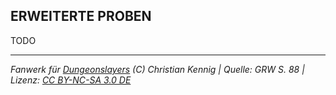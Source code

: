 ## ERWEITERTE PROBEN

TODO

---

_Fanwerk für [Dungeonslayers](https://www.dungeonslayers.net/) (C) Christian Kennig | Quelle: GRW S. 88 | Lizenz: [CC BY-NC-SA 3.0 DE](https://creativecommons.org/licenses/by-nc-sa/3.0/de/)_

